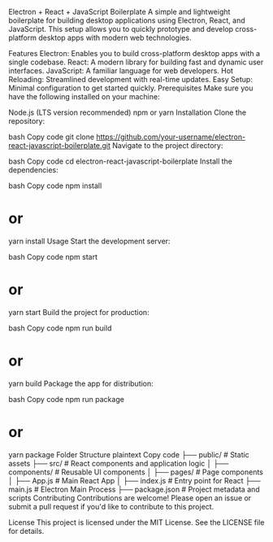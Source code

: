 Electron + React + JavaScript Boilerplate
A simple and lightweight boilerplate for building desktop applications using Electron, React, and JavaScript. This setup allows you to quickly prototype and develop cross-platform desktop apps with modern web technologies.

Features
Electron: Enables you to build cross-platform desktop apps with a single codebase.
React: A modern library for building fast and dynamic user interfaces.
JavaScript: A familiar language for web developers.
Hot Reloading: Streamlined development with real-time updates.
Easy Setup: Minimal configuration to get started quickly.
Prerequisites
Make sure you have the following installed on your machine:

Node.js (LTS version recommended)
npm or yarn
Installation
Clone the repository:

bash
Copy code
git clone https://github.com/your-username/electron-react-javascript-boilerplate.git
Navigate to the project directory:

bash
Copy code
cd electron-react-javascript-boilerplate
Install the dependencies:

bash
Copy code
npm install
# or
yarn install
Usage
Start the development server:

bash
Copy code
npm start
# or
yarn start
Build the project for production:

bash
Copy code
npm run build
# or
yarn build
Package the app for distribution:

bash
Copy code
npm run package
# or
yarn package
Folder Structure
plaintext
Copy code
├── public/          # Static assets
├── src/             # React components and application logic
│   ├── components/  # Reusable UI components
│   ├── pages/       # Page components
│   ├── App.js       # Main React App
│   ├── index.js     # Entry point for React
├── main.js          # Electron Main Process
├── package.json     # Project metadata and scripts
Contributing
Contributions are welcome! Please open an issue or submit a pull request if you'd like to contribute to this project.

License
This project is licensed under the MIT License. See the LICENSE file for details.
